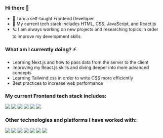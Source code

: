 ### Hi there 👋 
- 📌 I am a self-taught Frontend Developer
- 🌱 My current tech stack includes HTML, CSS, JavaScript, and React.js
- 🪐 I am always working on new projects and researching topics in order to improve my development skills

### What am I currently doing? ⚡️
- Learning Next.js and how to pass data from the server to the client
- Improving my React.js skills and diving deeper into more advanced concepts
- Learning Tailwind.css in order to write CSS more efficiently
- Best practices to increase web performance


### My current Frontend tech stack includes:
<img src="https://img.shields.io/badge/JavaScript-yellow?logo=JavaScript&logoColor=white&style=ShieldStyle" /> <img src="https://img.shields.io/badge/CSS-blue?logo=CSS3&logoColor=white&style=ShieldStyle" /> <img src="https://img.shields.io/badge/HTML-orange?logo=HTML5&logoColor=white&style=ShieldStyle" /> <img src="https://img.shields.io/badge/React-61DAFB?logo=React&logoColor=white&style=ShieldStyle" /> <img src="https://img.shields.io/badge/Tailwind.css-06B6D4?logo=Tailwind&logoColor=white&style=ShieldStyle" /> <img src="https://img.shields.io/badge/Sass-CC6699?logo=Sass&logoColor=white&style=ShieldStyle" />

### Other technologies and platforms I have worked with:
<img src="https://img.shields.io/badge/Firebase-FFCA28e?logo=Firebase&logoColor=white&style=ShieldStyle" /> <img src="https://img.shields.io/badge/Express-000000?logo=Express&logoColor=white&style=ShieldStyle" /> <img src="https://img.shields.io/badge/Node.js-339933?logo=Node.js&logoColor=white&style=ShieldStyle" /> <img src="https://img.shields.io/badge/Netlify-00C7B7?logo=Netlify&logoColor=white&style=ShieldStyle" /> <img src="https://img.shields.io/badge/Heroku-430098?logo=Heroku&logoColor=white&style=ShieldStyle" /> <img src="https://img.shields.io/badge/Handlebars-000000?logo=Handlebars&logoColor=white&style=ShieldStyle" /> <img src="https://img.shields.io/badge/Next.js-ColourCode?logo=Next.js&logoColor=000000&style=ShieldStyle" />


<!--
**atrain42/atrain42** is a ✨ _special_ ✨ repository because its `README.md` (this file) appears on your GitHub profile.

Here are some ideas to get you started:

- 🔭 I’m currently working on ...
- 🌱 I’m currently learning ...
- 👯 I’m looking to collaborate on ...
- 🤔 I’m looking for help with ...
- 💬 Ask me about ...
- 📫 How to reach me: ...
- 😄 Pronouns: ...
- ⚡ Fun fact: ...
-->
